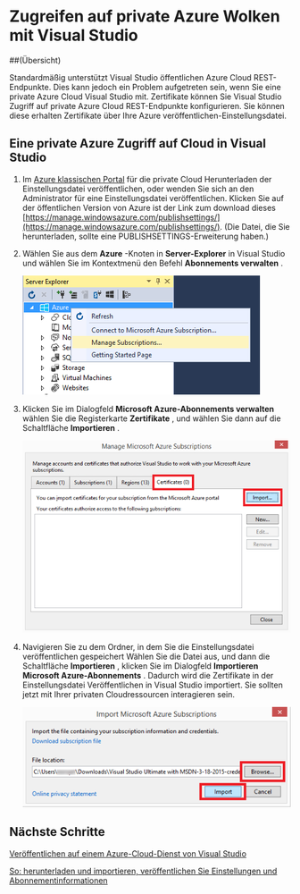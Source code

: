 <properties 
   pageTitle="Zugreifen auf private Azure Wolken mit Visual Studio | Microsoft Azure"
   description="Erfahren Sie, wie private Zugriff auf Cloudressourcen mithilfe von Visual Studio."
   services="visual-studio-online"
   documentationCenter="na"
   authors="TomArcher"
   manager="douge"
   editor="" />
<tags 
   ms.service="multiple"
   ms.devlang="dotnet"
   ms.topic="article"
   ms.tgt_pltfrm="na"
   ms.workload="multiple"
   ms.date="08/15/2016"
   ms.author="tarcher" />

# <a name="accessing-private-azure-clouds-with-visual-studio"></a>Zugreifen auf private Azure Wolken mit Visual Studio

##<a name="overview"></a>(Übersicht)

Standardmäßig unterstützt Visual Studio öffentlichen Azure Cloud REST-Endpunkte. Dies kann jedoch ein Problem aufgetreten sein, wenn Sie eine private Azure Cloud Visual Studio mit. Zertifikate können Sie Visual Studio Zugriff auf private Azure Cloud REST-Endpunkte konfigurieren. Sie können diese erhalten Zertifikate über Ihre Azure veröffentlichen-Einstellungsdatei.

## <a name="to-access-a-private-azure-cloud-in-visual-studio"></a>Eine private Azure Zugriff auf Cloud in Visual Studio

1. Im [Azure klassischen Portal](http://go.microsoft.com/fwlink/?LinkID=213885) für die private Cloud Herunterladen der Einstellungsdatei veröffentlichen, oder wenden Sie sich an den Administrator für eine Einstellungsdatei veröffentlichen. Klicken Sie auf der öffentlichen Version von Azure ist der Link zum download dieses [https://manage.windowsazure.com/publishsettings/](https://manage.windowsazure.com/publishsettings/). (Die Datei, die Sie herunterladen, sollte eine PUBLISHSETTINGS-Erweiterung haben.)

1. Wählen Sie aus dem **Azure** -Knoten in **Server-Explorer** in Visual Studio und wählen Sie im Kontextmenü den Befehl **Abonnements verwalten** .

    ![Verwalten von Abonnements Befehl](./media/vs-azure-tools-access-private-azure-clouds-with-visual-studio/IC790778.png)

1. Klicken Sie im Dialogfeld **Microsoft Azure-Abonnements verwalten** wählen Sie die Registerkarte **Zertifikate** , und wählen Sie dann auf die Schaltfläche **Importieren** .

    ![Importieren von Azure Zertifikaten](./media/vs-azure-tools-access-private-azure-clouds-with-visual-studio/IC790779.png)

1. Navigieren Sie zu dem Ordner, in dem Sie die Einstellungsdatei veröffentlichen gespeichert Wählen Sie die Datei aus, und dann die Schaltfläche **Importieren** , klicken Sie im Dialogfeld **Importieren Microsoft Azure-Abonnements** . Dadurch wird die Zertifikate in der Einstellungsdatei Veröffentlichen in Visual Studio importiert. Sie sollten jetzt mit Ihrer privaten Cloudressourcen interagieren sein.

    ![Importieren von veröffentlichungseinstellungen](./media/vs-azure-tools-access-private-azure-clouds-with-visual-studio/IC790780.png)

## <a name="next-steps"></a>Nächste Schritte

[Veröffentlichen auf einem Azure-Cloud-Dienst von Visual Studio](https://msdn.microsoft.com/library/azure/ee460772.aspx)

[So: herunterladen und importieren, veröffentlichen Sie Einstellungen und Abonnementinformationen](https://msdn.microsoft.com/library/dn385850(v=nav.70).aspx)

